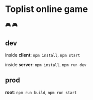 # Toplist online game

### 🎮  🎮

## dev

inside **client**: `npm install`, `npm start`

inside **server**: `npm install`, `npm run dev`

## prod

**root**: `npm run build`, `npm run start`
